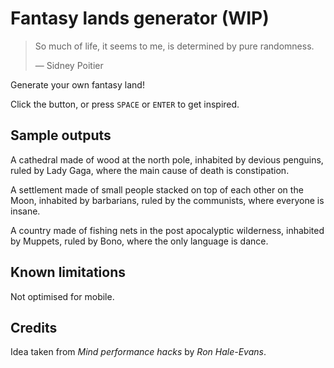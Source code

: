 # Fantasy lands generator (WIP)

> So much of life, it seems to me, is determined by pure randomness.
>
> ― Sidney Poitier

Generate your own fantasy land!

Click the button, or press `SPACE` or `ENTER` to get inspired.

<!-- Click here to give it a go! -->

## Sample outputs

A cathedral made of wood at the north pole, inhabited by devious penguins, ruled by Lady Gaga, where the main cause of death is constipation.

A settlement made of small people stacked on top of each other on the Moon, inhabited by barbarians, ruled by the communists, where everyone is insane.

A country made of fishing nets in the post apocalyptic wilderness, inhabited by Muppets, ruled by Bono, where the only language is dance.

## Known limitations

Not optimised for mobile.

## Credits

Idea taken from _Mind performance hacks_ by _Ron Hale-Evans_.
